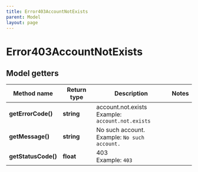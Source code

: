 ```yaml
---
title: Error403AccountNotExists
parent: Model
layout: page
---
```


# Error403AccountNotExists

## Model getters

Method name | Return type | Description | Notes
------------ | ------------- | ------------- | -------------
**getErrorCode()** | **string** | account.not.exists <br>Example: `account.not.exists` |
**getMessage()** | **string** | No such account. <br>Example: `No such account.` |
**getStatusCode()** | **float** | 403 <br>Example: `403` |

